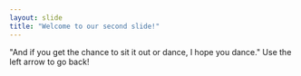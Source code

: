 ```yaml
---
layout: slide
title: "Welcome to our second slide!"
---
```

"And if you get the chance to sit it out or dance, I hope you dance."
Use the left arrow to go back!

